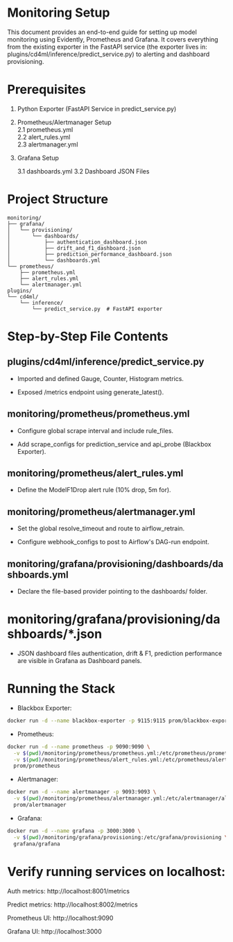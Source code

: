 # Monitoring Setup

This document provides an end-to-end guide for setting up model monitoring using Evidently, Prometheus and Grafana. 
It covers everything from the existing exporter in the FastAPI service (the exporter lives in: plugins/cd4ml/inference/predict_service.py) 
to alerting and dashboard provisioning.


# Prerequisites
1. Python Exporter (FastAPI Service in predict_service.py)

2. Prometheus/Alertmanager Setup  
  2.1 prometheus.yml  
  2.2 alert_rules.yml  
  2.3 alertmanager.yml  

3. Grafana Setup

    3.1 dashboards.yml
    3.2 Dashboard JSON Files

# Project Structure
```text
monitoring/
├── grafana/
│   └── provisioning/
│       └── dashboards/
│           ├── authentication_dashboard.json
│           ├── drift_and_f1_dashboard.json
│           ├── prediction_performance_dashboard.json
│           └── dashboards.yml
└── prometheus/
    ├── prometheus.yml
    ├── alert_rules.yml
    └── alertmanager.yml
plugins/
└── cd4ml/
    └── inference/
        └── predict_service.py  # FastAPI exporter
```

# Step-by-Step File Contents

## plugins/cd4ml/inference/predict_service.py

- Imported and defined Gauge, Counter, Histogram metrics.

- Exposed /metrics endpoint using generate_latest().

## monitoring/prometheus/prometheus.yml

- Configure global scrape interval and include rule_files.

- Add scrape_configs for prediction_service and api_probe (Blackbox Exporter).

## monitoring/prometheus/alert_rules.yml

- Define the ModelF1Drop alert rule (10% drop, 5m for).

## monitoring/prometheus/alertmanager.yml

- Set the global resolve_timeout and route to airflow_retrain.

- Configure webhook_configs to post to Airflow's DAG-run endpoint.

## monitoring/grafana/provisioning/dashboards/dashboards.yml

- Declare the file-based provider pointing to the dashboards/ folder.

# monitoring/grafana/provisioning/dashboards/*.json

- JSON dashboard files authentication, drift & F1, prediction performance are visible in Grafana as Dashboard panels.



# Running the Stack

- Blackbox Exporter:

```bash
docker run -d --name blackbox-exporter -p 9115:9115 prom/blackbox-exporter
```

- Prometheus:

```bash
docker run -d --name prometheus -p 9090:9090 \
  -v $(pwd)/monitoring/prometheus/prometheus.yml:/etc/prometheus/prometheus.yml \
  -v $(pwd)/monitoring/prometheus/alert_rules.yml:/etc/prometheus/alert_rules.yml \
  prom/prometheus
```

- Alertmanager:

```bash
docker run -d --name alertmanager -p 9093:9093 \
  -v $(pwd)/monitoring/prometheus/alertmanager.yml:/etc/alertmanager/alertmanager.yml \
  prom/alertmanager
```

- Grafana:

```bash
docker run -d --name grafana -p 3000:3000 \
  -v $(pwd)/monitoring/grafana/provisioning:/etc/grafana/provisioning \
  grafana/grafana
```

# Verify running services on localhost:

Auth metrics: http://localhost:8001/metrics  

Predict metrics: http://localhost:8002/metrics  

Prometheus UI: http://localhost:9090

Grafana UI: http://localhost:3000